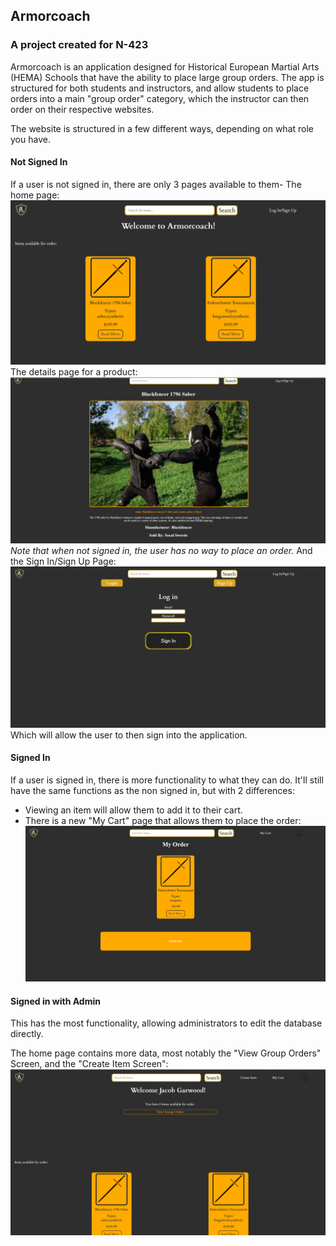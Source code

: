 ## Armorcoach
### A project created for N-423
Armorcoach is an application designed for Historical European Martial Arts (HEMA) Schools that have the ability to place large group orders. The app is structured for both students and instructors, and allow students to place orders into a main "group order" category, which the instructor can then order on their respective websites.

The website is structured in a few different ways, depending on what role you have. 

#### Not Signed In
If a user is not signed in, there are only 3 pages available to them- The home page: 
![Home page of ArmorCoach](image.png)
The details page for a product:
![Details page of a Blackfencer 1796 saber. The user is not signed in](image-1.png)
*Note that when not signed in, the user has no way to place an order.*
And the Sign In/Sign Up Page:
![Sign In Sign Up Page](image-2.png)
Which will allow the user to then sign into the application.

#### Signed In
If a user is signed in, there is more functionality to what they can do. It'll still have the same functions as the non signed in, but with 2 differences:
* Viewing an item will allow them to add it to their cart.
* There is a new "My Cart" page that allows them to place the order:
![My Cart Page](image-3.png)

#### Signed in with Admin
This has the most functionality, allowing administrators to edit the database directly.

The home page contains more data, most notably the "View Group Orders" Screen, and the "Create Item Screen": ![Admin Home Page](image-4.png)